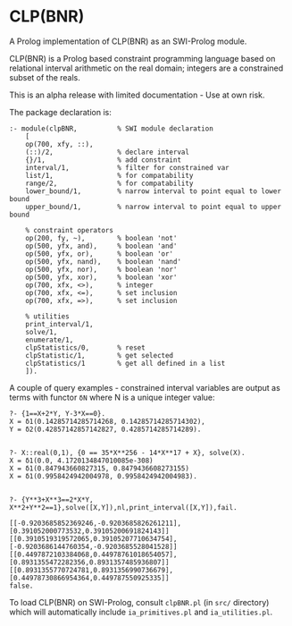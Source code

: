 # CLP(BNR)
A Prolog implementation of CLP(BNR) as an SWI-Prolog module.

CLP(BNR) is a Prolog based constraint programming language based on relational interval arithmetic on the real domain; integers are a constrained subset of the reals. 

This is an alpha release with limited documentation - Use at own risk.

The package declaration is:

	:- module(clpBNR,          % SWI module declaration
		[
		op(700, xfy, ::),
		(::)/2,                % declare interval
		{}/1,                  % add constraint
		interval/1,            % filter for constrained var
		list/1,                % for compatability
		range/2,               % for compatability
		lower_bound/1,         % narrow interval to point equal to lower bound
		upper_bound/1,         % narrow interval to point equal to upper bound
					   
		% constraint operators
		op(200, fy, ~),        % boolean 'not'
		op(500, yfx, and),     % boolean 'and'
		op(500, yfx, or),      % boolean 'or'
		op(500, yfx, nand),    % boolean 'nand'
		op(500, yfx, nor),     % boolean 'nor'
		op(500, yfx, xor),     % boolean 'xor'
		op(700, xfx, <>),      % integer
		op(700, xfx, <=),      % set inclusion
		op(700, xfx, =>),      % set inclusion
					   
		% utilities
		print_interval/1,
		solve/1,
		enumerate/1,
		clpStatistics/0,       % reset
		clpStatistic/1,        % get selected
		clpStatistics/1        % get all defined in a list
		]).

A couple of query examples - constrained interval variables are output as terms with functor `δN` where N is a unique integer value:

	?- {1==X+2*Y, Y-3*X==0}.
	X = δ1(0.14285714285714268, 0.14285714285714302),
	Y = δ2(0.42857142857142827, 0.4285714285714289).


	?- X::real(0,1), {0 == 35*X**256 - 14*X**17 + X}, solve(X).
	X = δ1(0.0, 4.1720134847010085e-308) 
	X = δ1(0.847943660827315, 0.8479436608273155) 
	X = δ1(0.9958424942004978, 0.9958424942004983).


	?- {Y**3+X**3==2*X*Y, X**2+Y**2==1},solve([X,Y]),nl,print_interval([X,Y]),fail.
	
	[[-0.9203685852369246,-0.9203685826261211],[0.391052000773532,0.39105200691824143]]
	[[0.3910519319572065,0.39105207710634754],[-0.9203686144760354,-0.9203685528041528]]
	[[0.4497872103384068,0.44978761018654057],[0.8931355472282356,0.8931357485936807]]
	[[0.8931355770724781,0.8931356990736679],[0.44978730866954364,0.449787550925335]]
	false.


To load CLP(BNR) on SWI-Prolog, consult `clpBNR.pl` (in `src/` directory) which will automatically include `ia_primitives.pl` and `ia_utilities.pl`.
